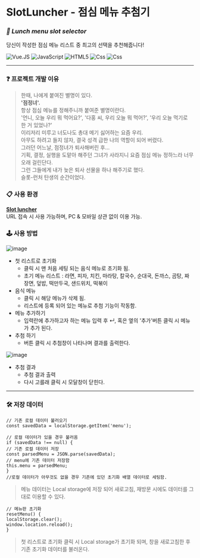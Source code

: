 # SlotLuncher - 점심 메뉴 추첨기
### _**🎰 Lunch menu slot selector**_  
당신이 작성한 점심 메뉴 리스트 중 최고의 선택을 추천해줍니다!  

<img alt="Vue.JS" src ="https://img.shields.io/badge/vue.Js-4FC08D.svg?&style=for-the-badge&logo=Vue.js&logoColor=white"/>  <img alt="JavaScript" src ="https://img.shields.io/badge/JavaScriipt-F7DF1E.svg?&style=for-the-badge&logo=JavaScript&logoColor=black"/> <img alt="HTML5" src ="https://img.shields.io/badge/HTML5-E34F26.svg?&style=for-the-badge&logo=HTML5&logoColor=white"/> <img alt="Css" src ="https://img.shields.io/badge/CSS3-1572B6.svg?&style=for-the-badge&logo=CSS3&logoColor=white"/> <img alt="Css" src ="https://img.shields.io/badge/Bootstrap-7952B3.svg?&style=for-the-badge&logo=Bootstrap&logoColor=white"/>   

---


### ❓ 프로젝트 개발 이유
> 한때, 나에게 붙여진 별명이 있다.  
> **'점정녀'.**  
> 항상 점심 메뉴를 정해주니까 붙여준 별명이란다.  
> '언니, 오늘 우리 뭐 먹어요?', '다홍 씨, 우리 오늘 뭐 먹어?', '우리 오늘 먹기로 한 거 있었나?'  
> 이리저리 미루고 너도나도 총대 메기 싫어하는 요즘 우리.  
> 아무도 하려고 들지 않자, 결국 성격 급한 나의 역할이 되어 버렸다.  
> 그러던 어느날, 점정녀가 퇴사해버린 후...  
> 기획, 결정, 실행을 도맡아 해주던 그녀가 사라지니 요즘 점심 메뉴 정하느라 너무 오래 걸린단다.  
> 그런 그들에게 내가 늦은 퇴사 선물을 하나 해주기로 했다.  
> 슬롯-런처 탄생의 순간이었다.  


### 📋 사용 환경  
**[Slot luncher](https://dahonglin.github.io/SlotLuncher/)**  
URL 접속 시 사용 가능하며, PC & 모바일 상관 없이 이용 가능.


### 🕹 사용 방법
![image](https://user-images.githubusercontent.com/97204095/167329897-a0c97fb9-2f0b-4980-997c-a373904981fd.png)  
  
  
+ 첫 리스트로 초기화
  - 클릭 시 맨 처음 세팅 되는 음식 메뉴로 초기화 됨.
  - 초기 메뉴 리스트 : 라면, 피자, 치킨, 마라탕, 칼국수, 순대국, 돈까스, 곰탕, 짜장면, 덮밥, 떡만두국, 샌드위치, 떡볶이
+ 음식 메뉴
  - 클릭 시 해당 메뉴가 삭제 됨.
  - 리스트에 등록 되어 있는 메뉴로 추첨 기능이 작동함.
+ 메뉴 추가하기
  - 입력란에 추가하고자 하는 메뉴 입력 후 ↵, 혹은 옆의 '추가'버튼 클릭 시 메뉴가 추가 된다.
+ 추첨 하기
  - 버튼 클릭 시 추첨창이 나타나며 결과를 출력한다.

![image](https://user-images.githubusercontent.com/97204095/167331286-4a877072-bdfa-4401-874b-8c5ad4e2fb89.png)
+ 추첨 결과
  - 추첨 결과 출력
  - 다시 고를래 클릭 시 모달창이 닫힌다.  

---


### 🛠 저장 데이터  
<pre><code>// 기존 로컬 데이터 불러오기
const savedData = localStorage.getItem('menu');

// 로컬 데이터가 있을 경우 불러옴
if (savedData !== null) {
// 기존 로컬 데이터 저장
const parsedMenu = JSON.parse(savedData);
// menu에 기존 데이터 저장함
this.menu = parsedMenu;
}
//로컬 데이터가 아무것도 없을 경우 기존에 있던 초기화 배열 데이터로 세팅함.</code></pre>
> 메뉴 데이터는 Local storage에 저장 되어 새로고침, 재방문 시에도 데이터를 그대로 이용할 수 있다.  
<pre><code>// 메뉴판 초기화
resetMenu() {
localStorage.clear();
window.location.reload();
}
</pre></code>
> 첫 리스트로 초기화 클릭 시 Local storage가 초기화 되며, 창을 새로고침한 후 기존 초기화 데이터를 불러온다.
